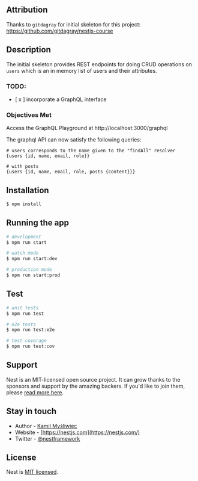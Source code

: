 ## Attribution
Thanks to `gitdagray` for initial skeleton for this project: https://github.com/gitdagray/nestjs-course

## Description
The initial skeleton provides REST endpoints for doing CRUD operations on `users` which is an in memory list of users and their attributes.

### TODO:
- [ x ] incorporate a GraphQL interface

### Objectives Met
Access the GraphQL Playground at http://localhost:3000/graphql

The graphql API can now satisfy the following queries:
```
# users corresponds to the name given to the "findAll" resolver
{users {id, name, email, role}}

# with posts
{users {id, name, email, role, posts {content}}}
```

## Installation

```bash
$ npm install
```

## Running the app

```bash
# development
$ npm run start

# watch mode
$ npm run start:dev

# production mode
$ npm run start:prod
```

## Test

```bash
# unit tests
$ npm run test

# e2e tests
$ npm run test:e2e

# test coverage
$ npm run test:cov
```

## Support

Nest is an MIT-licensed open source project. It can grow thanks to the sponsors and support by the amazing backers. If you'd like to join them, please [read more here](https://docs.nestjs.com/support).

## Stay in touch

- Author - [Kamil Myśliwiec](https://kamilmysliwiec.com)
- Website - [https://nestjs.com](https://nestjs.com/)
- Twitter - [@nestframework](https://twitter.com/nestframework)

## License

Nest is [MIT licensed](LICENSE).
